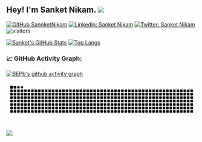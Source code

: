 ## Hey! I'm Sanket Nikam. <img src="https://media.giphy.com/media/hvRJCLFzcasrR4ia7z/giphy.gif" width="25px">

[![GitHub SannketNikam](https://img.shields.io/github/followers/SannketNikam?label=follow&style=social)](https://github.com/SannketNikam)
[![Linkedin: Sanket Nikam](https://img.shields.io/badge/-SannketNikam-blue?style=flat-square&logo=Linkedin&logoColor=white&link=https://www.linkedin.com/in/SannketNikam/)](https://www.linkedin.com/in/SannketNikam/)
[![Twitter: Sanket Nikam](https://img.shields.io/twitter/follow/SannketNikam?style=social)](https://twitter.com/SannketNikam)
<img src="https://visitor-badge.laobi.icu/badge?page_id=SannketNikam.SannketNikam" alt="visitors"/>

[![Sanket's GitHub Stats](https://github-readme-stats.vercel.app/api?username=SannketNikam&count_private=true&show_icons=true&theme=calm)](https://github.com/SannketNikam/github-readme-stats)
[![Top Langs](https://github-readme-stats.vercel.app/api/top-langs/?username=SannketNikam&layout=compact&theme=calm)](https://github.com/SannketNikam/github-readme-stats)

### 📈 GitHub Activity Graph:
[![BEPb's github activity graph](https://github-readme-activity-graph.cyclic.app/graph?username=SannketNikam&layout=compact&theme=github-compact)](https://github.com/SannketNikam/github-readme-activity-graph)

<!--   profile-green-animate -->
<!-- ![](profile-green-animate.svg) -->

<!--   grid-snake -->
![](https://github.com/BEPb/BEPb/blob/output/github-contribution-grid-snake.svg)

<!-- Bottom Down SVG -->
![](https://github.com/BEPb/BEPb/blob/main/assets/Bottom_down.svg)

<!--
**SannketNikam/SannketNikam** is a ✨ _special_ ✨ repository because its `README.md` (this file) appears on your GitHub profile.

Here are some ideas to get you started:

- 🔭 I’m currently working on ...
- 🌱 I’m currently learning ...
- 👯 I’m looking to collaborate on ...
- 🤔 I’m looking for help with ...
- 💬 Ask me about ...
- 📫 How to reach me: ...
- 😄 Pronouns: ...
- ⚡ Fun fact: ...
-->
